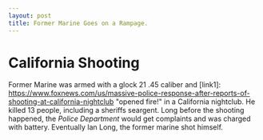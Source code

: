 ```yaml
---
layout: post
title: Former Marine Goes on a Rampage.
--- 
```


# California Shooting 
Former Marine was armed with a glock 21 .45 caliber and [link1]: https://www.foxnews.com/us/massive-police-response-after-reports-of-shooting-at-california-nightclub "opened fire!" in a California nightclub. He killed 13 people, including a sheriffs seargent. Long before the shooting happened, the _Police Department_ would get complaints and was charged with battery. Eventually Ian Long, the former marine shot himself.
